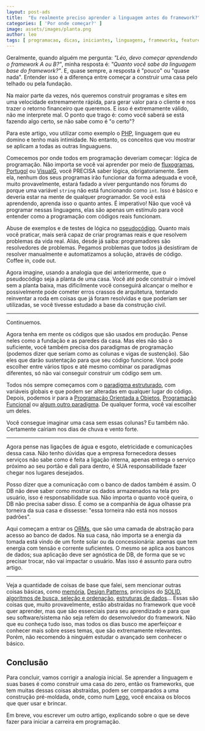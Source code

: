 ```yaml
---
layout: post-ads
title:  "Eu realmente preciso aprender a linguagem antes do framework?"
categories: [ 'Por onde começar?' ]
image: assets/images/planta.png
author: leo
tags: [ programacao, dicas, iniciantes, linguagens, frameworks, featured, sticky]
---
```

Geralmente, quando alguém me pergunta: *"Léo, devo começar aprendendo o framework A ou B?"*, minha resposta é: *"Quanto você sabe da linguagem base do framework?"*. E, quase sempre, a resposta é "pouco" ou "quase nada". Entender isso é a diferença entre começar a construir uma casa pelo telhado ou pela fundação.

Na maior parte da vezes, nós queremos construir programas e sites em uma velocidade extremamente rápida, para gerar valor para o cliente e nos trazer o retorno financeiro que queremos. E isso é extremamente válido, não me interprete mal. O ponto que trago é: como você saberá se está fazendo algo certo, se não sabe como é "o certo"?

Para este artigo, vou utilizar como exemplo o [PHP][php], linguagem que eu domino e tenho mais intimidade. No entanto, os conceitos que vou mostrar se aplicam a todas as outras linguaguens.

Comecemos por onde todos em programação deveriam começar: lógica de programação. Não importa se você vai aprender por meio de [fluxogramas][fluxograma], [Portugol][portugol] ou [VisualG][visualg], você PRECISA saber lógica, obrigatoriamente. Sem ela, nenhum dos seus programas irão funcionar da forma adequada e você, muito provavelmente, estará fadado a viver perguntando nos fórums do porque uma variável ```string``` não está funcionando como ```int```. Isso é básico e deveria estar na mente de qualquer programador. Se você está aprendendo, aprenda isso o quanto antes. É imperativo! Não que você vá programar nessas linguagens, elas são apenas um estímulo para você entender como a programação com códigos reais funcionam.

Abuse de exemplos e de testes de lógica no [pseudocódigo][pseudocodigo]. Quanto mais você praticar, mais será capaz de criar programas reais e que resolvem problemas da vida real. Aliás, desde já saiba: programadores são resolvedores de problemas. Pegamos problemas que todos já desistiram de resolver manualmente e automatizamos a solução, através de código. Coffee in, code out.

Agora imagine, usando a analogia que dei anteriormente, que o pseudocódigo seja a planta de uma casa. Você até pode construir o imóvel sem a planta baixa, mas dificilmente você conseguirá alcançar o melhor e possivelmente pode cometer erros crassos de arquitetura, tentando reinventar a roda em coisas que já foram resolvidas e que poderiam ser utilizadas, se você tivesse estudado a base da construção civil.

---
Continuemos.

Agora tenha em mente os códigos que são usados em produção. Pense neles como a fundação e as paredes da casa. Mas eles não são o suficiente, você também precisa dos paradigmas de programação (podemos dizer que seriam como as colunas e vigas de sustenção). São eles que darão sustentação para que seu código funcione. Você pode escolher entre vários tipos e até mesmo combinar os paradigmas diferentes, só não vai conseguir construir um código sem um.

Todos nós sempre começamos com o [paradigma estruturado][estruturado], com variáveis globais e que podem ser alteradas em qualquer lugar do código. Depois, podemos ir para a [Programação Orientada a Objetos][oo], [Programação Funcional][funcional] ou [algum outro paradigma][paradigmas]. De qualquer forma, você vai escolher um deles.

Você consegue imaginar uma casa sem essas colunas? Eu também não. Certamente caíriam nos dias de chuva e vento forte.

---
Agora pense nas ligações de água e esgoto, eletricidade e comunicações dessa casa. Não tenho dúvidas que a empresa fornecedora desses serviços não sabe como é feita a ligação interna, apenas entrega o serviço próximo ao seu portão e dali para dentro, é SUA responsabilidade fazer chegar nos lugares desejados. 

Posso dizer que a comunicação com o banco de dados também é assim. O DB não deve saber como mostrar os dados armazenados na tela pro usuário, isso é responsabilidade sua. Não importa o quanto você queira, o DB não precisa saber disso. É como se a companhia de água olhasse pra torneira da sua casa e dissesse: "essa torneira não está nos nossos padrões".

Aqui começam a entrar os [ORMs][orm], que são uma camada de abstração para acesso ao banco de dados. Na sua casa, não importa se a energia da tomada está vindo de um fonte solar ou da concessionária: apenas que tem energia com tensão e corrente suficientes. O mesmo se aplica aos bancos de dados; sua aplicação deve ser agnóstica de DB, de forma que se vc precisar trocar, não vai impactar o usuário. Mas isso é assunto para outro artigo.

---
Veja a quantidade de coisas de base que falei, sem mencionar outras coisas básicas, como [memória][memoria], [Design Patterns][patterns], princípios do [SOLID][solid], [algoritmos de busca, seleção e ordenação][busca], [estruturas de dados][estruturas]... Essas são coisas que, muito provavelmente, estão abstraídas no framework que você quer aprender, mas que são essenciais para seu aprendizado e para que seu software/sistema não seja refém do desenvolvedor do framework. Não que eu conheça tudo isso, mas todos os dias busco me aperfeiçoar e conhecer mais sobre esses temas, que são extremamente relevantes. Porém, não recomendo à ninguém estudar o avançado sem conhecer o básico.

## Conclusão

Para concluir, vamos corrigir a analogia inicial. Se aprender a linguagem e suas bases é como construir uma casa do zero, então os frameworks, que tem muitas dessas coisas abstraídas, podem ser comparados a uma construção pré-moldada, onde, como num [Lego][lego], você encaixa os blocos que quer usar e brincar.

Em breve, vou escrever um outro artigo, explicando sobre o que se deve fazer para iniciar a carreira em programação.

[portugol]: http://lite.acad.univali.br/portugol/
[visualg]: http://visualg3.com.br/
[fluxograma]: https://pt.wikipedia.org/wiki/Fluxograma
[pseudocodigo]: https://pt.wikipedia.org/wiki/Pseudoc%C3%B3digo
[estruturado]: https://pt.wikipedia.org/wiki/Programa%C3%A7%C3%A3o_estruturada
[oo]: https://pt.wikipedia.org/wiki/Orienta%C3%A7%C3%A3o_a_objetos
[funcional]: https://pt.wikipedia.org/wiki/Programa%C3%A7%C3%A3o_funcional
[paradigmas]: https://pt.wikipedia.org/wiki/Paradigma_de_programa%C3%A7%C3%A3o
[orm]: https://pt.wikipedia.org/wiki/Mapeamento_objeto-relacional
[memoria]: https://pt.wikipedia.org/wiki/Mem%C3%B3ria_(inform%C3%A1tica)
[patterns]: https://pt.wikipedia.org/wiki/Padr%C3%A3o_de_projeto_de_software
[solid]: https://pt.wikipedia.org/wiki/SOLID
[busca]: https://pt.wikipedia.org/wiki/Algoritmo_de_busca
[lego]: https://pt.wikipedia.org/wiki/Lego
[php]: https://www.php.net/
[estruturas]: http://calhau.dca.fee.unicamp.br/wiki/images/0/01/EstruturasDados.pdf